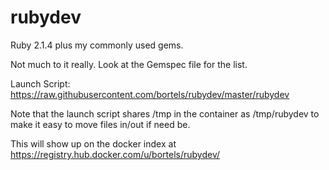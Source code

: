 rubydev
=======

Ruby 2.1.4 plus my commonly used gems.

Not much to it really. Look at the Gemspec file for the list.

Launch Script: https://raw.githubusercontent.com/bortels/rubydev/master/rubydev

Note that the launch script shares /tmp in the
container as /tmp/rubydev to make it easy to move
files in/out if need be.

This will show up on the docker index at https://registry.hub.docker.com/u/bortels/rubydev/
